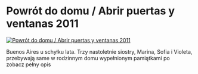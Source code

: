 Powrót do domu / Abrir puertas y ventanas 2011 
=============
[![Powrót do domu / Abrir puertas y ventanas 2011 ](http://vidos.pl/images/player.gif)](http://vidos.pl/powrot-do-domu-abrir-puertas-y-ventanas-2011)

 Buenos Aires u schyłku lata. Trzy nastoletnie siostry, Marina, Sofia i Violeta, przebywają same w rodzinnym domu wypełnionym pamiątkami po zobacz pełny opis
